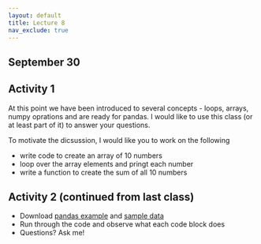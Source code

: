 ```yaml
---
layout: default
title: Lecture 8
nav_exclude: true
---
```



September 30
---
## Activity 1

At this point we have been introduced to several concepts - loops, arrays, numpy oprations and are ready for pandas. I would like to use this class (or at least part of it) to answer your questions. 

To motivate the dicsussion, I would like you to work on the following 

- write code to create an array of 10 numbers
- loop over the array elements and pringt each number
- write a function to create the sum of all 10 numbers


## Activity 2 (continued from last class)

- Download [pandas example](pandas_example.ipynb) and [sample data](sample_data.csv)
- Run through the code and observe what each code block does
- Questions? Ask me!
